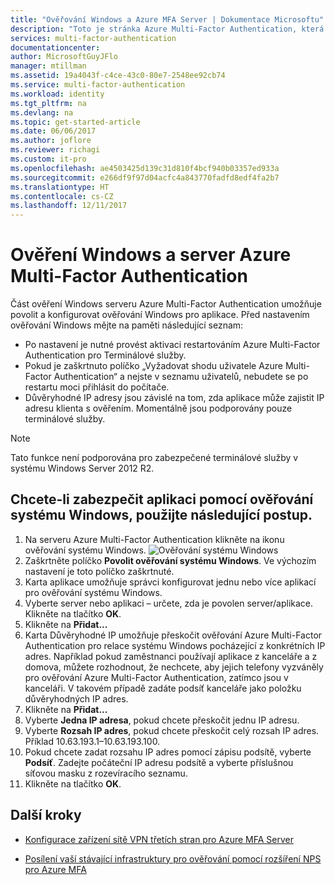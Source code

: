 ```yaml
---
title: "Ověřování Windows a Azure MFA Server | Dokumentace Microsoftu"
description: "Toto je stránka Azure Multi-Factor Authentication, která vám pomůže při nasazení ověření Windows a serveru Azure Multi-Factor Authentication."
services: multi-factor-authentication
documentationcenter: 
author: MicrosoftGuyJFlo
manager: mtillman
ms.assetid: 19a4043f-c4ce-43c0-80e7-2548ee92cb74
ms.service: multi-factor-authentication
ms.workload: identity
ms.tgt_pltfrm: na
ms.devlang: na
ms.topic: get-started-article
ms.date: 06/06/2017
ms.author: joflore
ms.reviewer: richagi
ms.custom: it-pro
ms.openlocfilehash: ae4503425d139c31d810f4bcf940b03357ed933a
ms.sourcegitcommit: e266df9f97d04acfc4a843770fadfd8edf4fa2b7
ms.translationtype: HT
ms.contentlocale: cs-CZ
ms.lasthandoff: 12/11/2017
---
```

# <a name="windows-authentication-and-azure-multi-factor-authentication-server"></a>Ověření Windows a server Azure Multi-Factor Authentication
Část ověření Windows serveru Azure Multi-Factor Authentication umožňuje povolit a konfigurovat ověřování Windows pro aplikace. Před nastavením ověřování Windows mějte na paměti následující seznam:

* Po nastavení je nutné provést aktivaci restartováním Azure Multi-Factor Authentication pro Terminálové služby.
* Pokud je zaškrtnuto políčko „Vyžadovat shodu uživatele Azure Multi-Factor Authentication“ a nejste v seznamu uživatelů, nebudete se po restartu moci přihlásit do počítače.
* Důvěryhodné IP adresy jsou závislé na tom, zda aplikace může zajistit IP adresu klienta s ověřením. Momentálně jsou podporovány pouze terminálové služby.  

> [!NOTE]
> Tato funkce není podporována pro zabezpečené terminálové služby v systému Windows Server 2012 R2.

## <a name="to-secure-an-application-with-windows-authentication-use-the-following-procedure"></a>Chcete-li zabezpečit aplikaci pomocí ověřování systému Windows, použijte následující postup.
1. Na serveru Azure Multi-Factor Authentication klikněte na ikonu ověřování systému Windows.
   ![Ověřování systému Windows](./media/multi-factor-authentication-get-started-server-windows/windowsauth.png)
2. Zaškrtněte políčko **Povolit ověřování systému Windows**. Ve výchozím nastavení je toto políčko zaškrtnuté.
3. Karta aplikace umožňuje správci konfigurovat jednu nebo více aplikací pro ověřování systému Windows.
4. Vyberte server nebo aplikaci – určete, zda je povolen server/aplikace. Klikněte na tlačítko **OK**.
5. Klikněte na **Přidat...**
6. Karta Důvěryhodné IP umožňuje přeskočit ověřování Azure Multi-Factor Authentication pro relace systému Windows pocházející z konkrétních IP adres. Například pokud zaměstnanci používají aplikace z kanceláře a z domova, můžete rozhodnout, že nechcete, aby jejich telefony vyzváněly pro ověřování Azure Multi-Factor Authentication, zatímco jsou v kanceláři. V takovém případě zadáte podsíť kanceláře jako položku důvěryhodných IP adres.
7. Klikněte na **Přidat...**
8. Vyberte **Jedna IP adresa**, pokud chcete přeskočit jednu IP adresu.
9. Vyberte **Rozsah IP adres**, pokud chcete přeskočit celý rozsah IP adres. Příklad 10.63.193.1–10.63.193.100.
10. Pokud chcete zadat rozsahu IP adres pomocí zápisu podsítě, vyberte **Podsíť**. Zadejte počáteční IP adresu podsítě a vyberte příslušnou síťovou masku z rozevíracího seznamu.
11. Klikněte na tlačítko **OK**.

## <a name="next-steps"></a>Další kroky

- [Konfigurace zařízení sítě VPN třetích stran pro Azure MFA Server](multi-factor-authentication-advanced-vpn-configurations.md)

- [Posílení vaší stávající infrastruktury pro ověřování pomocí rozšíření NPS pro Azure MFA](multi-factor-authentication-nps-extension.md)
